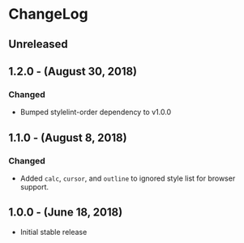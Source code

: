 ChangeLog
=========

Unreleased
-----------------

1.2.0 - (August 30, 2018)
------------------
### Changed
* Bumped stylelint-order dependency to v1.0.0

1.1.0 - (August 8, 2018)
------------------
### Changed
* Added `calc`, `cursor`, and `outline` to ignored style list for browser support.

1.0.0 - (June 18, 2018)
------------------
* Initial stable release

